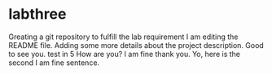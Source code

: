 # labthree
Greating a git repository to fulfill the lab requirement
I am editing the README file. Adding some more details about the project description.
Good to see you.
test in 5
How are you?
I am fine thank you.
Yo, here is the second I am fine sentence.
